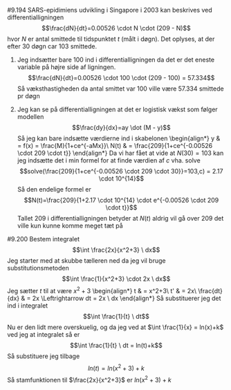 #9.194
SARS-epidimiens udvikling i Singapore i 2003 kan beskrives ved differentialligningen
$$\frac{dN}{dt}=0.00526 \cdot N \cdot (209 - N)$$
hvor $N$ er antal smittede til tidspunktet $t$ (målt i døgn). Det oplyses, at der efter 30 døgn car 103 smittede.  

1. Jeg indsætter bare 100 ind i differentialligningen da det er det eneste variable på højre side af ligningen.
   $$\frac{dN}{dt}=0.00526 \cdot 100 \cdot (209 - 100) = 57.334$$
   Så væksthastigheden da antal smittet var 100 ville være 57.334 smittede pr døgn

2. Jeg kan se på differentialligningen at det er logistisk vækst som følger modellen
   $$\frac{dy}{dx}=ay \dot (M - y)$$
   Så jeg kan bare indsætte værdierne ind i skabelonen 
   \begin{align*} 
   y & = f(x) = \frac{M}{1+ce^{-aMx}}\\ 
   N(t) & = \frac{209}{1+ce^{-0.00526 \cdot 209 \cdot t}} 
   \end{align*} 
   Da vi har fået at vide at $N(30) = 103$ kan jeg indsætte det i min formel for at finde værdien af $c$ vha. solve
   $$solve(\frac{209}{1+ce^{-0.00526 \cdot 209 \cdot 30}}=103,c) = 2.17 \cdot 10^{14}$$
   Så den endelige formel er
   $$N(t)=\frac{209}{1+2.17 \cdot 10^{14} \cdot e^{-0.00526 \cdot 209 \cdot t}}$$
   Tallet 209 i differentialligningen betyder at $N(t)$ aldrig vil gå over 209 det ville kun kunne komme meget tæt på 

#9.200
Bestem integralet
$$\int \frac{2x}{x^2+3} \ dx$$
Jeg starter med at skubbe tælleren ned da jeg vil bruge substitutionsmetoden
$$\int \frac{1}{x^2+3} \cdot 2x \ dx$$
Jeg sætter $t$ til at være $x^2+3$
\begin{align*}
t & = x^2+3\\
t' & = 2x\\
\frac{dt}{dx} & = 2x \Leftrightarrow dt = 2x \ dx
\end{align*}
Så substituerer jeg det ind i integralet
$$\int \frac{1}{t} \ dt$$
Nu er den lidt mere overskuelig, og da jeg ved at $\int \frac{1}{x} = ln(x)+k$ ved jeg at integralet så er
$$\int \frac{1}{t} \ dt = ln(t)+k$$
Så substituere jeg tilbage
$$ln(t) = ln(x^2+3)+k$$
Så stamfunktionen til $\frac{2x}{x^2+3}$ er $ln(x^2+3)+k$
